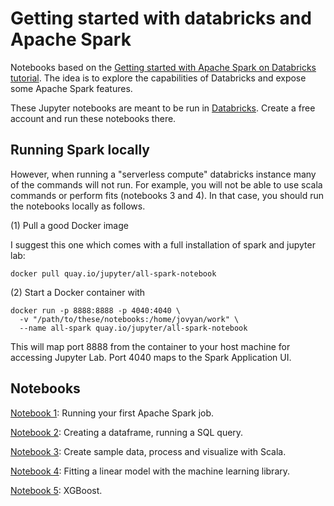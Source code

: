 Getting started with databricks and Apache Spark
=================================================

Notebooks based on the [Getting started with Apache Spark on Databricks tutorial](https://www.databricks.com/spark/getting-started-with-apache-spark). The idea is to explore the capabilities of Databricks and expose some Apache Spark features.

These Jupyter notebooks are meant to be run in [Databricks](https://www.databricks.com). Create a free account and run these notebooks there. 

## Running Spark locally

However, when running a "serverless compute" databricks instance many of the commands will not run. For example, you will not be able to use scala commands or perform fits (notebooks 3 and 4). In that case, you should run the notebooks locally as follows.

(1) Pull a good Docker image

I suggest this one which comes with a full installation of spark and jupyter lab:

    docker pull quay.io/jupyter/all-spark-notebook

(2) Start a Docker container with

```
docker run -p 8888:8888 -p 4040:4040 \
  -v "/path/to/these/notebooks:/home/jovyan/work" \
  --name all-spark quay.io/jupyter/all-spark-notebook
```

This will map port 8888 from the container to your host machine for accessing Jupyter Lab. Port  4040 maps to the Spark Application UI. 


## Notebooks

[Notebook 1](1-My%20first%20Apache%20Spark%20job.ipynb): Running your first Apache Spark job.

[Notebook 2](2-Dataframe,%20SQL%20queries.ipynb): Creating a dataframe, running a SQL query.

[Notebook 3](3-Create%20sample%20data,%20process%20and%20visualize.ipynb): Create sample data, process and visualize with Scala.

[Notebook 4](4-Spark%20ML%20library.ipynb): Fitting a linear model with the machine learning library.

[Notebook 5](5-XGBoost.ipynb): XGBoost.


